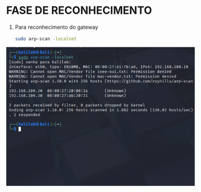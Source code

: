 # FASE DE RECONHECIMENTO
1. Para reconhecimento do gateway
    ```bash
   sudo arp-scan -localnet
   
![Escaneamento de Rede](/arp-spoofing-lab/evidence/screenshots/reconhecimentodarede.png)